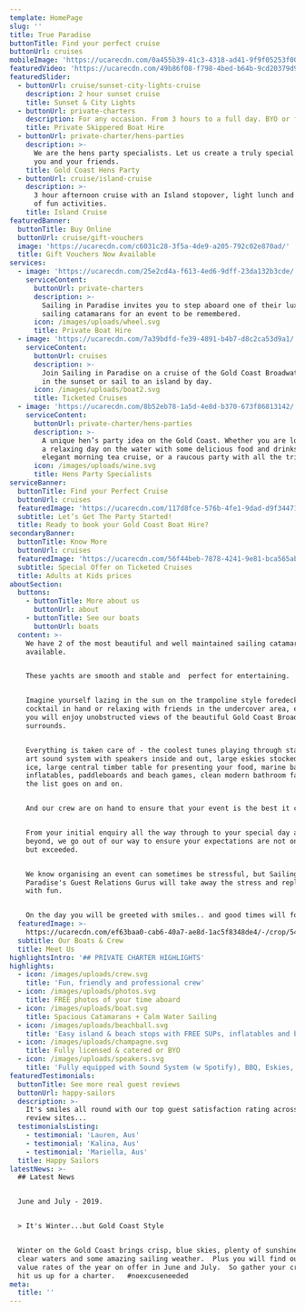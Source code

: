 ```yaml
---
template: HomePage
slug: ''
title: True Paradise
buttonTitle: Find your perfect cruise
buttonUrl: cruises
mobileImage: 'https://ucarecdn.com/0a455b39-41c3-4318-ad41-9f9f05253f00/'
featuredVideo: 'https://ucarecdn.com/49b86f08-f798-4bed-b64b-9cd20379d97a/'
featuredSlider:
  - buttonUrl: cruise/sunset-city-lights-cruise
    description: 2 hour sunset cruise
    title: Sunset & City Lights
  - buttonUrl: private-charters
    description: For any occasion. From 3 hours to a full day. BYO or fully catered.
    title: Private Skippered Boat Hire
  - buttonUrl: private-charter/hens-parties
    description: >-
      We are the hens party specialists. Let us create a truly special event for
      you and your friends.
    title: Gold Coast Hens Party
  - buttonUrl: cruise/island-cruise
    description: >-
      3 hour afternoon cruise with an Island stopover, light lunch and a range
      of fun activities.
    title: Island Cruise
featuredBanner:
  buttonTitle: Buy Online
  buttonUrl: cruise/gift-vouchers
  image: 'https://ucarecdn.com/c6031c28-3f5a-4de9-a205-792c02e870ad/'
  title: Gift Vouchers Now Available
services:
  - image: 'https://ucarecdn.com/25e2cd4a-f613-4ed6-9dff-23da132b3cde/'
    serviceContent:
      buttonUrl: private-charters
      description: >-
        Sailing in Paradise invites you to step aboard one of their luxurious
        sailing catamarans for an event to be remembered.
      icon: /images/uploads/wheel.svg
      title: Private Boat Hire
  - image: 'https://ucarecdn.com/7a39bdfd-fe39-4891-b4b7-d8c2ca53d9a1/'
    serviceContent:
      buttonUrl: cruises
      description: >-
        Join Sailing in Paradise on a cruise of the Gold Coast Broadwater.  Take
        in the sunset or sail to an island by day.  
      icon: /images/uploads/boat2.svg
      title: Ticketed Cruises
  - image: 'https://ucarecdn.com/8b52eb78-1a5d-4e8d-b370-673f86813142/'
    serviceContent:
      buttonUrl: private-charter/hens-parties
      description: >-
        A unique hen’s party idea on the Gold Coast. Whether you are looking for
        a relaxing day on the water with some delicious food and drinks, an
        elegant morning tea cruise, or a raucous party with all the trimmings...
      icon: /images/uploads/wine.svg
      title: Hens Party Specialists
serviceBanner:
  buttonTitle: Find your Perfect Cruise
  buttonUrl: cruises
  featuredImage: 'https://ucarecdn.com/117d8fce-576b-4fe1-9dad-d9f34471faee/'
  subtitle: Let’s Get The Party Started!
  title: Ready to book your Gold Coast Boat Hire?
secondaryBanner:
  buttonTitle: Know More
  buttonUrl: cruises
  featuredImage: 'https://ucarecdn.com/56f44beb-7878-4241-9e81-bca565ab969d/'
  subtitle: Special Offer on Ticketed Cruises
  title: Adults at Kids prices
aboutSection:
  buttons:
    - buttonTitle: More about us
      buttonUrl: about
    - buttonTitle: See our boats
      buttonUrl: boats
  content: >-
    We have 2 of the most beautiful and well maintained sailing catamarans
    available.


    These yachts are smooth and stable and  perfect for entertaining.


    Imagine yourself lazing in the sun on the trampoline style foredeck with a
    cocktail in hand or relaxing with friends in the undercover area, either way
    you will enjoy unobstructed views of the beautiful Gold Coast Broadwater and
    surrounds.


    Everything is taken care of - the coolest tunes playing through state of the
    art sound system with speakers inside and out, large eskies stocked with
    ice, large central timber table for presenting your food, marine barbecue,
    inflatables, paddleboards and beach games, clean modern bathroom facilities,
    the list goes on and on.


    And our crew are on hand to ensure that your event is the best it can be.


    From your initial enquiry all the way through to your special day and
    beyond, we go out of our way to ensure your expectations are not only met
    but exceeded.


    We know organising an event can sometimes be stressful, but Sailing In
    Paradise's Guest Relations Gurus will take away the stress and replace it
    with fun.


    On the day you will be greeted with smiles.. and good times will follow.
  featuredImage: >-
    https://ucarecdn.com/ef63baa0-cab6-40a7-ae8d-1ac5f8348de4/-/crop/5434x3069/0,105/-/preview/
  subtitle: Our Boats & Crew
  title: Meet Us
highlightsIntro: '## PRIVATE CHARTER HIGHLIGHTS'
highlights:
  - icon: /images/uploads/crew.svg
    title: 'Fun, friendly and professional crew'
  - icon: /images/uploads/photos.svg
    title: FREE photos of your time aboard
  - icon: /images/uploads/boat.svg
    title: Spacious Catamarans + Calm Water Sailing
  - icon: /images/uploads/beachball.svg
    title: 'Easy island & beach stops with FREE SUPs, inflatables and beach games'
  - icon: /images/uploads/champagne.svg
    title: Fully licensed & catered or BYO
  - icon: /images/uploads/speakers.svg
    title: 'Fully equipped with Sound System (w Spotify), BBQ, Eskies, and Restroom'
featuredTestimonials:
  buttonTitle: See more real guest reviews
  buttonUrl: happy-sailors
  description: >-
    It's smiles all round with our top guest satisfaction rating across all
    review sites...
  testimonialsListing:
    - testimonial: 'Lauren, Aus'
    - testimonial: 'Kalina, Aus'
    - testimonial: 'Mariella, Aus'
  title: Happy Sailors
latestNews: >-
  ## Latest News


  June and July - 2019.  


  > It's Winter...but Gold Coast Style


  Winter on the Gold Coast brings crisp, blue skies, plenty of sunshine, crystal
  clear waters and some amazing sailing weather.  Plus you will find our best
  value rates of the year on offer in June and July.  So gather your crew and
  hit us up for a charter.   #noexcuseneeded
meta:
  title: ''
---
```


